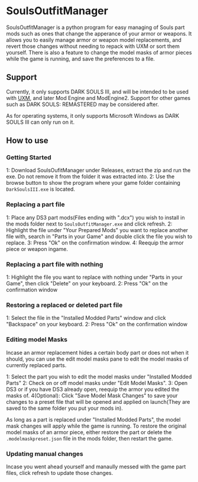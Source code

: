 # SoulsOutfitManager
 
SoulsOutfitManager is a python program for easy managing of Souls part mods such as ones that change the apperance of your armor or weapons.
It allows you to easily manage armor or weapon model replacements, and revert those changes without needing to repack with UXM or sort them yourself.
There is also a feature to change the model masks of armor pieces while the game is running, and save the preferences to a file.
 
## Support
Currently, it only supports DARK SOULS III, and will be intended to be used with [UXM](https://www.nexusmods.com/sekiro/mods/26), and later Mod Engine and ModEngine2. Support for other games such as DARK SOULS: REMASTERED may be considered after.

As for operating systems, it only supports Microsoft Windows as DARK SOULS III can only run on it.

## How to use

### Getting Started
1: Download SoulsOufitManager under Releases, extract the zip and run the exe. Do not remove it from the folder it was extracted into.
2: Use the browse button to show the program where your game folder containing ```DarkSoulsIII.exe``` is located. 

### Replacing a part file
1: Place any DS3 part mods(Files ending with ".dcx") you wish to install in the mods folder next to ```SoulsOutfitManager.exe``` and click refresh.
2: Highlight the file under "Your Prepared Mods" you want to replace another file with, search in "Parts in your Game" and double click the file you wish to replace.
3: Press "Ok" on the confirmation window.
4: Reequip the armor piece or weapon ingame.

### Replacing a part file with nothing
1: Highlight the file you want to replace with nothing under "Parts in your Game", then click "Delete" on your keyboard.
2: Press "Ok" on the confirmation window

### Restoring a replaced or deleted part file
1: Select the file in the "Installed Modded Parts" window and click "Backspace" on your keyboard.
2: Press "Ok" on the confirmation window

### Editing model Masks
Incase an armor replacement hides a certain body part or does not when it should, you can use the edit model masks pane to
edit the model masks of currently replaced parts.

1: Select the part you wish to edit the model masks under "Installed Modded Parts"
2: Check on or off model masks under "Edit Model Masks".
3: Open DS3 or if you have DS3 already open, reequip the armor you edited the masks of.
4(Optional): Click "Save Model Mask Changes" to save your changes to a preset file that will be opened and applied on launch(They are saved to the same folder you put your mods in).

As long as a part is replaced under "Installed Modded Parts", the model mask changes will apply while the game is running.
To restore the original model masks of an armor piece, either restore the part or delete the ```.modelmaskpreset.json``` file in the mods folder, then restart the game.

### Updating manual changes
Incase you went ahead yourself and manaully messed with the game part files, click refresh to update those changes.

